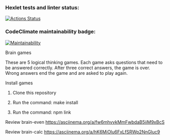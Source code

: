 ### Hexlet tests and linter status:
[![Actions Status](https://github.com/Developer2220/js-starter-project-44/workflows/hexlet-check/badge.svg)](https://github.com/Developer2220/js-starter-project-44/actions)

### CodeClimate maintainability badge:
[![Maintainability](https://api.codeclimate.com/v1/badges/93130a107a9b3d3a5d56/maintainability)](https://codeclimate.com/github/Developer2220/js-starter-project-44/maintainability)

Brain games

These are 5 logical thinking games. Each game asks questions that need to be answered correctly. After three correct answers, the game is over. Wrong answers end the game and are asked to play again.

Install games

1. Clone this repository

2. Run the command: make install

3. Run the command: npm link


Review brain-even
https://asciinema.org/a/fw6mhvvkMmFwbdaB5iiM9xBcS 

Review brain-calc
https://asciinema.org/a/hK6MiOlu6FxLfSRWp2NnGluc9